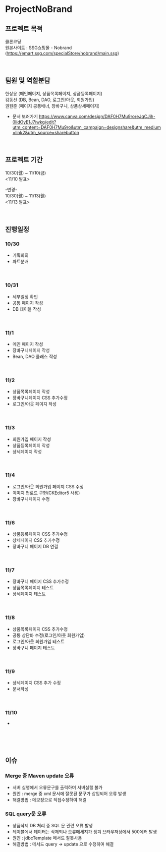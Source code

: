 # ProjectNoBrand

## 프로젝트 목적
  클론코딩  
  원본사이트 : SSG쇼핑몰 - Nobrand (https://emart.ssg.com/specialStore/nobrand/main.ssg)
<br><br><br>
## 팀원 및 역할분담
  한상윤 (메인페이지, 상품목록페이지, 상픔등록페이지)  
  김동선 (DB, Bean, DAO, 로그인/아웃, 회원가입)  
  권원준 (페이지 공통배너, 장바구니, 상품상세페이지)
  * 문서 보러가기 https://www.canva.com/design/DAF0H7Mu9ro/eJqCJih-0lidOyE1J7iwkg/edit?utm_content=DAF0H7Mu9ro&utm_campaign=designshare&utm_medium=link2&utm_source=sharebutton
<br><br><br>
## 프로젝트 기간
  10/30(월) ~ 11/10(금)  
  <11/10 발표>  
    
  -변경-  
  10/30(월) ~ 11/13(월)  
  <11/13 발표>
<br><br><br>
## 진행일정
### 10/30  
  * 기획회의  
  * 파트분배
<br><br><br>
### 10/31
  * 세부일정 확인  
  * 공통 페이지 작성  
  * DB 테이블 작성
<br><br><br>
### 11/1
  * 메인 페이지 작성
  * 장바구니페이지 작성  
  * Bean, DAO 클래스 작성
<br><br><br>  
### 11/2
  * 상품목록페이지 작성  
  * 장바구니페이지 CSS 추가수정
  * 로그인/아웃 페이지 작성
<br><br><br>  
### 11/3
  * 회원가입 페이지 작성
  * 상품등록페이지 작성
  * 상세페이지 작성 
<br><br><br>
### 11/4
  * 로그인/아웃 회원가입 페이지 CSS 수정
  * 이미지 업로드 구현(CKEditor5 사용)
  * 장바구니페이지 수정
<br><br><br> 
### 11/6
  * 상품등록페이지 CSS 추가수정
  * 상세페이지 CSS 추가수정
  * 장바구니 페이지 DB 연결
 <br><br><br>
### 11/7  
  * 장바구니 페이지 CSS 추가수정
  * 상품목록페이지 테스트
  * 상세페이지 테스트
<br><br><br>
### 11/8
  * 상품목록페이지 CSS 추가수정
  * 공통 상단바 수정(로그인/아웃 회원가입)
  * 로그인/아웃 회원가입 테스트
  * 장바구니 페이지 테스트
<br><br><br>
### 11/9
  * 상세페이지 CSS 추가 수정
  * 문서작성
<br><br><br>
### 11/10
  *
<br><br><br>
## 이슈
### Merge 중 Maven update 오류
  * 서버 실행에서 오류문구를 출력하며 서버실행 불가
  * 원인 : merge 중 xml 문서에 잘못된 문구가 삽입되어 오류 발생
  * 해결방법 : 메모장으로 직접수정하여 해결
   
### SQL query문 오류
  * 상품삭제 DB 처리 중 SQL 문 관련 오류 발생
  * 테이블에서 데이터는 삭제되나 오류메세지가 생겨 브라우저상에서 500에러 발생
  * 원인 : jdbcTemplate 메서드 잘못사용
  * 해결방법 : 메서드 query -> update 으로 수정하여 해결



  

